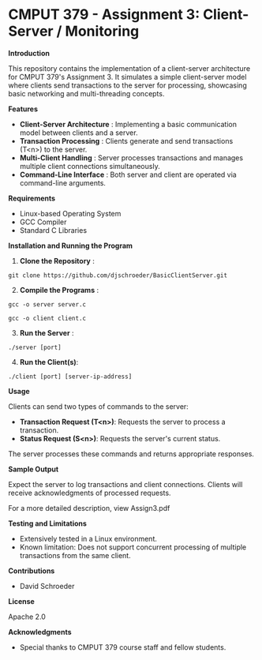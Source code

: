 # **CMPUT 379 - Assignment 3: Client-Server / Monitoring**

**Introduction**

This repository contains the implementation of a client-server architecture for CMPUT 379's Assignment 3. It simulates a simple client-server model where clients send transactions to the server for processing, showcasing basic networking and multi-threading concepts.

**Features**

- **Client-Server Architecture** : Implementing a basic communication model between clients and a server.
- **Transaction Processing** : Clients generate and send transactions (T\<n\>) to the server.
- **Multi-Client Handling** : Server processes transactions and manages multiple client connections simultaneously.
- **Command-Line Interface** : Both server and client are operated via command-line arguments.

**Requirements**

- Linux-based Operating System
- GCC Compiler
- Standard C Libraries

**Installation and Running the Program**

1. **Clone the Repository** :

`git clone https://github.com/djschroeder/BasicClientServer.git
`

2. **Compile the Programs** :

`gcc -o server server.c`

`gcc -o client client.c`

3. **Run the Server** :

`./server [port]
`

4. **Run the Client(s)**:

`./client [port] [server-ip-address]`


**Usage**

Clients can send two types of commands to the server:

- **Transaction Request (T\<n\>)**: Requests the server to process a transaction.
- **Status Request (S\<n\>)**: Requests the server's current status.

The server processes these commands and returns appropriate responses.

**Sample Output**

Expect the server to log transactions and client connections. Clients will receive acknowledgments of processed requests.

For a more detailed description, view Assign3.pdf

**Testing and Limitations**

- Extensively tested in a Linux environment.
- Known limitation: Does not support concurrent processing of multiple transactions from the same client.

**Contributions**

- David Schroeder

**License**

Apache 2.0

**Acknowledgments**

- Special thanks to CMPUT 379 course staff and fellow students.
